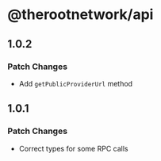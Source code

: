 # @therootnetwork/api

## 1.0.2

### Patch Changes

- Add `getPublicProviderUrl` method

## 1.0.1

### Patch Changes

- Correct types for some RPC calls
